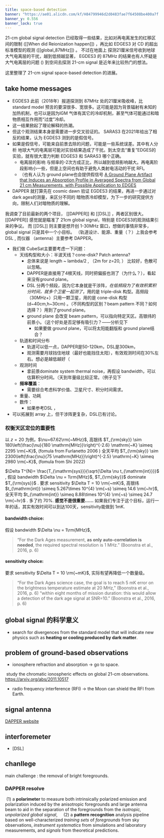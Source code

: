 ```yaml
---
title: space-based detection
banner: "https://ae01.alicdn.com/kf/H84799946d2d0483fae7f64508be400a7f.jpg"
banner_y: 0.556
banner_lock: true
---
```


21-cm global signal detection 已经取得一些结果，比如对再电离发生的红移区间的限制 ([[When did Reionization happen]]) ，再比如 EDGES3 对 CD 的超出标准模型的观测 ([[global_87MHz]]) 。
不过在地面上 探测21厘米信号收到地球大气电离层的干扰，越到低频越显著， 
EGDES3 的 87MHz 的结果也有人怀疑是 大气电离层的问题 ()
到空间去探测 21-cm signal 是近年来比较热门的想法。

这里整理了 21-cm signal space-based detection 的进展。 

## take home messages 
- EGDES3 此前（2018年）报道探测到 87MHz 处的21厘米吸收峰，比standard model 预言的要深很多、宽很多。这可能是因为背景辐射有未知的加热机制，也可以是因为IGM 气体有其它的冷却机制，甚至气体可能通过和暗物质相互作用而“过度”冷却。
- 这一结果掀起了理论解释的热潮。
- 但这个观测结果本身是需要进一步交叉验证的。 SARAS3 在2021年给出了相反的结果，认为 EGDES3 测到的是假信号。
- 如果是假信号，可能来自前景去除的问题，可能是一些系统误差。其中有人分析 地球大气的电离层可能对实验结果造成了干扰。到太空去“重复”EDGES的实验，就有很大潜力判断 EDGES3 和 SARAS3 哪个正确。
	- 电离层的影响 与频率的-2次方成正比，所以越到低频影响越大。再电离阶段影响小一些，但是上空间也有助于避免人类射电活动的干扰 RFI。
	- （也有人认为 ground plane也会提供假信号 [A Ground Plane Artifact that Induces an Absorption Profile in Averaged Spectra from Global 21 cm Measurements, with Possible Application to EDGES](https://www.colorado.edu/project/dark-ages-polarimeter-pathfinder/2019/04/03/ground-plane-artifact-induces-absorption-profile-averaged-spectra-global-21-cm)
- DAPPER 就打算先在 cosmic dawn 验证 EGDES3 的结果，再进一步通过对 dark ages的测量，来区分不同的 暗物质冷却模型，为下一步的研究提供方向，限制人们对暗物质的理解。

我调查了目前最新的两个项目， [[DAPPER]] 和 [[DSL]] ，两者区别很大。
[[DAPPER]] 感觉就是瞄准了 21cm global signal，特别是 EDGES3的观测结果引来的争议。
而 [[DSL]] 则主要是想开创 1-30MHz 窗口，想做的事情非常多， global  signal  只是其中一个小目标。
（轨道设计、能源、重量（？）上我会参考 DSL , 而仪器 （antenna）主要参考 DAPPER。

- 我们做 CubeSat主要要考虑一下问题：
	- 天线构型和大小：半波天线？cone-disk? Patch antenna?
		- 总体来说是 length ~ lambda/2 , （2m for z=20, ） 比较好，色散可以忽略。
		- DAPPER是直接用了4根天线，同时把偏振也测了（为什么？），看起来没有ground plane。
		- DSL 分两个频段，因为它本身就是干涉阵，*在低频段为了有效积累积分时间，就多个卫星一起测了*，用的是 triple-disk 构型。高频段（30MHz+）只用一颗卫星，用的是 cone-disk 构型(d~40cm,h~30cm) 。（不同构型的区别？beam pattern 不同？如何选择？）用到了ground plane。 
		- ground plane 会改变 beam pattern，可以指向特定天区。高银纬的前景小。（这个好处是否足够有吸引力？——分析见下
			- 如果要做 ground plane，可以将太阳能翻版和 ground plane结合？
	- 轨道和时间分布
		- 轨道可以低一点，DAPPER是50-120km，DSL是300km，
		- 观测需要月球挡住地球（最好也能挡住太阳），有效观测时间在30%左右。想必是越低越好（
	- 观测时间
		- 拿前景dominate system thermal noise，再假设 bandwidth，可以估算积分时间。（天到年量级比较正常。（例子见下
	- **频率覆盖**：
		- 需要综合考虑科学价值、卫星尺寸、积分时间需求。
	- 重量、功耗
	- 数传：
		- 如果参考DSL ，
- 可以拓展到 array 上，但干涉阵更复杂，DSL已有讨论。


### 权衡天区定位的重要性

以 $z=20$ 为例，$\nu=67.62\rm{~MHz}$,
高银纬 $T_{\rm{sky}} \sim 180\left(\frac{\nu}{180 \mathrm{MHz}}\right)^{-2.6} \mathrm{~K} \simeq 2295 \rm{~K}$,  (fomula from Furlanetto 2006 )
全天平均 $T_{\rm{sky}} \sim 2300\left(\frac{\nu}{75 \mathrm{MHz}}\right)^{-2.5} \mathrm{~K} \simeq 2980 \rm{~K}$,  (fomula from Shi 2022)

$\Delta T^{N}= \frac{T_{\mathrm{sys}}}{\sqrt{\Delta \nu t_{\mathrm{int}}}}$ ,
假设 bandwidth $\Delta \nu = 1\rm{MHz}$,  $T_{\rm{sky}}$  dominate $T_{\rm{sys}}$ .
要求 sensitivity  $\Delta T = 10 \rm{~mK}$,
高银纬 $t_{\mathrm{int}} \simeq 5.267\times 10^{4} \rm{~s} \simeq 14.6 \rm{~hr}$,
全天平均 $t_{\mathrm{int}} \simeq 8.88\times 10^{4} \rm{~s} \simeq 24.7 \rm{~hr}$ .  多了约 70%. **感觉不是很重要……**
如果我们专注于这个目标，运行一年的话，其实有效时间可以到达100天，sensitivity能做到 1mK.

#### bandwidth choice:
假设 bandwidth $\Delta \nu = 1\rm{MHz}$, 
> “For the Dark Ages measurement, **as only auto-correlation is needed**, the required spectral resolution is 1 MHz.” (Boonstra et al., 2016, p. 6)

#### sensitivity choice:
要求 sensitivity  $\Delta T = 10 \rm{~mK}$, 实际有望再降低一个数量级。
> “For the Dark Ages science case, the goal is to reach 5 mK error on the brightness temperature estimate at 20 MHz,” (Boonstra et al., 2016, p. 6)
> “within eight months of mission duration: this would allow a detection of the dark age signal at SNR=10.” (Boonstra et al., 2016, p. 6)



## global signal 的科学意义

- search for divergences from the standard model that will indicate new physics such as **heating or cooling produced by dark matter**.


## problem of ground-based observations 

-   ionosphere refraction and absorption -> go to space.

 study the chromatic ionospheric effects on global 21-cm observations. https://arxiv.org/abs/2011.10517

-   radio frequency interference (RFI) -> the Moon can shield  the RFI from Earth.

## signal antenna

[DAPPER website](https://www.colorado.edu/project/dark-ages-polarimeter-pathfinder/)


## interforemeter

- [DSL]

## chanllege

main challenge : the removal of bright foregrounds.

### DAPPER resolve 

 (1) a **polarimeter** to measure both intrinsically polarized emission and polarization induced by the anisotropic foregrounds and large antenna beam to aid in the separation of the foregrounds from the *isotropic, unpolarized global signal*, 
  
  (2) a **pattern recognition** analysis pipeline based on well-characterized *training sets* of *foregrounds* from sky observations, *instrument systematics* from simulations and laboratory measurements, and *signals* from theoretical predictions.
